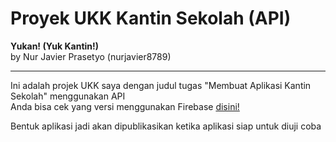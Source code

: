 # Proyek UKK Kantin Sekolah (API)

**Yukan! (Yuk Kantin!)**\
by Nur Javier Prasetyo (nurjavier8789)

---------------------------------------
Ini adalah projek UKK saya dengan judul tugas "Membuat Aplikasi Kantin Sekolah" menggunakan API\
Anda bisa cek yang versi menggunakan Firebase [disini!](https://github.com/nurjavier8789/kantin_moklet)

Bentuk aplikasi jadi akan dipublikasikan ketika aplikasi siap untuk diuji coba
